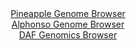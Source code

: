 <div id="Pineapple_Genome_Browser" align="center">
  <a href="https://igv.org/app/?sessionURL=blob:zZJba9swGIb_iyBlA8cHObZjQxnpIWlI15I2iVlLMbItO8pkyZNku0nIf58WNnazQnOxMaML60OH93v07EGLhSScgQhA0_FMxwEGkGvePaKqpvgOVViCqEBUYgMIXGCBWYZBtAcFkgotH271zrVStYwsi6i6XyFWclO6JqrQjjPUSTPjlXXJKUUpF0hxIa0LgVpukbLtdzhFdW3qu13Ts3KkkIVoveZMcqvGrEw6fV7yq5SUmPEKJ1VDFTkGSHQenTE3C_RpFD.OsgxLOcPbaX4.mk1HK_d6.TTxL5.W9zfx0o_PHknJkGoEPk83dNKqO7eTtzvbiRf5YlO2Qep1i67nXp1dv9ZEYHnuBM5wYEP9aTCE5fj1f.pZD3Ji3wP_fn4xWdD1lRt0fDy9G99sRmI2ZMPrN_o.GIDyrNEegGwtgsixDdf2DQ_6_R._ztCw7VDTEZyA6PnFAEqg7Kte_rwHaltrW4DE35qjOAbgIscCRP3QtgMnDKE3CAZ2GDoHYw8aQf8e2vHyIQxsOILQTwpClVY5TySrpYkYM9usMMvdiSybHrwopl28Kedb6H_pwXFYeCuOFmEsq8_zP_J0NQN9_fEJdbPvSfVPzHtPEFOlp.p2G6xnqN6NJytv7qwWu.ZqBSGiwVyjK98EdBqcgosKKb1eV_T0p3MtEgQxpQstkSQllKhtrDnyDkQOdLW6IOOUaxeBKNMPtmEbjmd__K2oe3g5fAc-">Pineapple Genome Browser</a>
</div>
<div id="Alphonso_Genome_Browser" align="center">
  <a href="https://igv.org/app/?sessionURL=blob:zZJfb9owFMW_i6VVmxQSJ4H8k9AElA5K1w2ykI2qipzgBIvETm2TFBDffR7atJdOKg.bJvnBvrr2Pef4dwQN5oIwCgJg6WZPN02gAbFhbYiqusT3qMICBDkqBdYAxznmmGYYBEeQIyFRtLhTNzdS1iIwDCLrToVowXRh66hCB0ZRK_SMVcaIlSVKGUeScWEMOWqYQYqm0.IU1bWuZtt6z1gjiQxU1htGBTNqTIukVe8lv0pJgSmrcFLtSknOAhKlR2lc6zl6P4jDQZZhIWZ4P133B7PpYGmPo9UHZ7SKPk3iyImvQlJQJHcc90feks69puXx2JvdjP3waTgfzdh1tfj2xr6.Gj_XhGPRN13T60LL8jwVDKFr_Pw_eVaLXOg7rsIlT.fednqfdp_x15v5NTs4eBFPoxd9..CkgZJlO8UByDbcDUyo2dDRepbT.bE1PQ1CX6XDGQHBw6MGJEfZVrU_HIHc14oWIPDT7gyOBhhfYw6Cjg.ha_q.1eu6Xej75kk7gh0v_160N9HCd6E1sCwnyUkpFcrrRNBa6IhSvclyvThcmKUvPzrki3vw7rYRtvfm5wkryYq6krE_ZKkBNfr8fcroaxT9E.peI0SX6aWoLTd2eD9vMe0eJjC0o6GoSJtbt46bvRSPD5XZy6LJGa.QVP2qoo4_aWsQJ4hKVWiIICkpidzHKkXWgsC0bAUtyFjJFIWAF.lbqEHN7MF3v.G0T4.n7w--">Alphonso Genome Browser</a>
</div>


<div id="DAF_Genomics_Browser" align="center">
  <a href="https://igv.org/app/?sessionURL=blob:tZFra9swFIb_iyD9ZDu2fIsNYXhds7ZJl5HMzWgp4cw.jo1ly5PkpWnIf5_wOgYbZQw6kITEubyvznMk31DIirckJtRyfMtxiEFkyfdraDqGH6BBSeICmESDCCxQYJshiY.kAKkgXS10ZalUJ.PxOIfC3GHLmyqTlnQt6EzJe1WiTjWpBQ088Rb20sp4o5MVjIF1JW8lH0OWoZSmPe6w3W33oI.fse3QErdNz1Q1qG61CW0stwrQbqs2x8e_GPkPynpVb5LNOhnq53i4yqfJ_Cq5dS_Su_fB.V26vNykweZsXe1aUL3AqV82_fL6qa5XxSXbTPzK.RSU5Yi.xTlLR.67s4vHrhIop07oTDyb0igkJ4MwnvUaAslK4cSOZ4R0YlDPM5.vrh_oKQhekfj.wSBKQFbr9PsjUYdOoyISv_YDNYNwkaMgsRnZduhEEfW90LOjyDkZR9IL9sosZ.kqCm2aUBpYX6DR.kXFhgFqoT.DrwXyt856_yuoEZ257m03W8BHkdSL5bq._nxe39wcYM8mL4AyyIsfK7hoQOnQj.czFmBar8FW_eLinh5O3wE-">DAF Genomics Browser</a>
</div>
